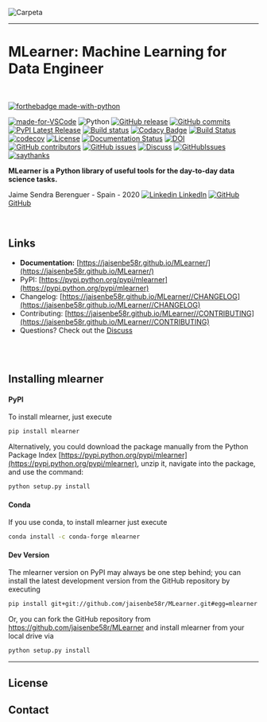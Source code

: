 
![Carpeta](./docs/sources/img/Carpeta.PNG)

---
# MLearner: Machine Learning for Data Engineer
<br>


[![forthebadge made-with-python](http://ForTheBadge.com/images/badges/made-with-python.svg)](https://www.python.org/)

[![made-for-VSCode](https://img.shields.io/badge/Made%20for-VSCode-1f425f.svg)](https://code.visualstudio.com/)
![Python](https://img.shields.io/badge/python-3.6%20%7C%203.7%20%7C%203.8-blue)
[![GitHub release](https://img.shields.io/github/release/jaisenbe58r/MLearner.svg)](https://GitHub.com/jaisenbe58r/MLearner/releases/)
[![GitHub commits](https://img.shields.io/github/commits-since/jaisenbe58r/MLearner/v0.1.1.svg)](https://GitHub.com/jaisenbe58r/MLearner/commit/)
[![PyPI Latest Release](https://badge.fury.io/py/mlearner.svg)](https://pypi.org/project/mlearner/)
[![Build status](https://ci.appveyor.com/api/projects/status/7vx20e0h5dxcyla2/branch/master?svg=true)](https://ci.appveyor.com/project/jaisenbe58r/MLearner/branch/master)
[![Codacy Badge](https://api.codacy.com/project/badge/Grade/2f5b0302acc04a3dac74d6815fdf66e5)](https://www.codacy.com/manual/jaisenbe58r/MLearner?utm_source=github.com&amp;utm_medium=referral&amp;utm_content=jaisenbe58r/MLearner&amp;utm_campaign=Badge_Grade)
[![Build Status](https://travis-ci.org/jaisenbe58r/MLearner.svg?branch=master)](https://travis-ci.org/jaisenbe58r/MLearner)
[![codecov](https://codecov.io/gh/jaisenbe58r/MLearner/branch/master/graph/badge.svg)](https://codecov.io/gh/jaisenbe58r/MLearner)
[![License](https://img.shields.io/badge/license-MIT-ORANGE.svg)](https://github.com/jaisenbe58r/MLearner/blob/master/LICENSE)
[![Documentation Status](https://readthedocs.org/projects/ansicolortags/badge/?version=latest)](http://ansicolortags.readthedocs.io/?badge=latest)
[![DOI](https://zenodo.org/badge/256283484.svg)](https://zenodo.org/badge/latestdoi/256283484)
[![GitHub contributors](https://img.shields.io/github/contributors/jaisenbe58r/MLearner.svg)](https://GitHub.com/jaisenbe58r/MLearner/graphs/contributors/)
[![GitHub issues](https://img.shields.io/github/issues/jaisenbe58r/MLearner.svg)](https://GitHub.com/jaisenbe58r/MLearner/issues/)
[![Discuss](https://img.shields.io/badge/discuss-DISCORD-PURPLE.svg)](https://discord.gg/HUxahg)
[![GitHubIssues](https://img.shields.io/badge/issue_tracking-github-violet.svg)](https://github.com/jaisenbe58r/MLearner/issues)
[![saythanks](https://img.shields.io/badge/say-thanks-ff69b4.svg)](https://saythanks.io/to/kennethreitz)





**MLearner is a Python library of useful tools for the day-to-day data science tasks.**



Jaime Sendra Berenguer - Spain - 2020
[![Linkedin](https://i.stack.imgur.com/gVE0j.png) LinkedIn](https://linkedin.com/in/jaisenbe)
[![GitHub](https://i.stack.imgur.com/tskMh.png) GitHub](https://github.com/jaisenbe58r)



<br>

## Links


- **Documentation:** [https://jaisenbe58r.github.io/MLearner/](https://jaisenbe58r.github.io/MLearner/)
- PyPI: [https://pypi.python.org/pypi/mlearner](https://pypi.python.org/pypi/mlearner)
- Changelog: [https://jaisenbe58r.github.io/MLearner//CHANGELOG](https://jaisenbe58r.github.io/MLearner//CHANGELOG)
- Contributing: [https://jaisenbe58r.github.io/MLearner//CONTRIBUTING](https://jaisenbe58r.github.io/MLearner//CONTRIBUTING)
- Questions? Check out the [Discuss](https://discord.gg/HUxahg)

<br>
<br>

## Installing mlearner

#### PyPI

To install mlearner, just execute  

```bash
pip install mlearner  
```

Alternatively, you could download the package manually from the Python Package Index [https://pypi.python.org/pypi/mlearner](https://pypi.python.org/pypi/mlearner), unzip it, navigate into the package, and use the command:

```bash
python setup.py install
```

#### Conda
If you use conda, to install mlearner just execute

```bash
conda install -c conda-forge mlearner 
```

#### Dev Version

The mlearner version on PyPI may always be one step behind; you can install the latest development version from the GitHub repository by executing

```bash
pip install git+git://github.com/jaisenbe58r/MLearner.git#egg=mlearner
```

Or, you can fork the GitHub repository from https://github.com/jaisenbe58r/MLearner and install mlearner from your local drive via

```bash
python setup.py install
```


---

## License


## Contact

